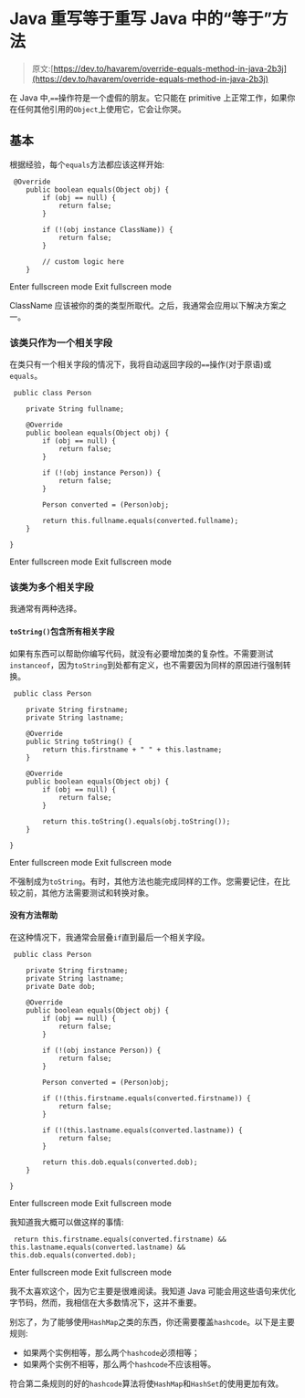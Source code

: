 # Java 重写等于重写 Java 中的“等于”方法

> 原文:[https://dev.to/havarem/override-equals-method-in-java-2b3j](https://dev.to/havarem/override-equals-method-in-java-2b3j)

在 Java 中,`==`操作符是一个虚假的朋友。它只能在 primitive 上正常工作，如果你在任何其他引用的`Object`上使用它，它会让你哭。

## 基本

根据经验，每个`equals`方法都应该这样开始:

```
 @Override
    public boolean equals(Object obj) {
        if (obj == null) {
            return false;
        }

        if (!(obj instance ClassName)) {
            return false;
        }

        // custom logic here
    } 
```

Enter fullscreen mode Exit fullscreen mode

ClassName 应该被你的类的类型所取代。之后，我通常会应用以下解决方案之一。

### 该类只作为一个相关字段

在类只有一个相关字段的情况下，我将自动返回字段的`==`操作(对于原语)或`equals`。

```
 public class Person

    private String fullname;

    @Override
    public boolean equals(Object obj) {
        if (obj == null) {
            return false;
        }

        if (!(obj instance Person)) {
            return false;
        }

        Person converted = (Person)obj;

        return this.fullname.equals(converted.fullname);
    }

} 
```

Enter fullscreen mode Exit fullscreen mode

### 该类为多个相关字段

我通常有两种选择。

#### `toString()`包含所有相关字段

如果有东西可以帮助你编写代码，就没有必要增加类的复杂性。不需要测试`instanceof`，因为`toString`到处都有定义，也不需要因为同样的原因进行强制转换。

```
 public class Person

    private String firstname;
    private String lastname;

    @Override
    public String toString() {
        return this.firstname + " " + this.lastname;
    }

    @Override
    public boolean equals(Object obj) {
        if (obj == null) {
            return false;
        }

        return this.toString().equals(obj.toString());
    }

} 
```

Enter fullscreen mode Exit fullscreen mode

不强制成为`toString`。有时，其他方法也能完成同样的工作。您需要记住，在比较之前，其他方法需要测试和转换对象。

#### 没有方法帮助

在这种情况下，我通常会层叠`if`直到最后一个相关字段。

```
 public class Person

    private String firstname;
    private String lastname;
    private Date dob;

    @Override
    public boolean equals(Object obj) {
        if (obj == null) {
            return false;
        }

        if (!(obj instance Person)) {
            return false;
        }

        Person converted = (Person)obj;

        if (!(this.firstname.equals(converted.firstname)) {
            return false;
        }

        if (!(this.lastname.equals(converted.lastname)) {
            return false;
        }

        return this.dob.equals(converted.dob);
    }

} 
```

Enter fullscreen mode Exit fullscreen mode

我知道我大概可以做这样的事情:

```
 return this.firstname.equals(converted.firstname) && this.lastname.equals(converted.lastname) && this.dob.equals(converted.dob); 
```

Enter fullscreen mode Exit fullscreen mode

我不太喜欢这个，因为它主要是很难阅读。我知道 Java 可能会用这些语句来优化字节码，然而，我相信在大多数情况下，这并不重要。

别忘了，为了能够使用`HashMap`之类的东西，你还需要覆盖`hashcode`。以下是主要规则:

*   如果两个实例相等，那么两个`hashcode`必须相等；
*   如果两个实例不相等，那么两个`hashcode`不应该相等。

符合第二条规则的好的`hashcode`算法将使`HashMap`和`HashSet`的使用更加有效。